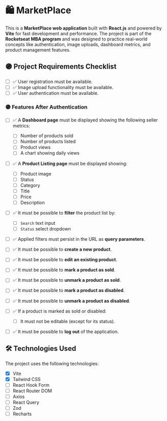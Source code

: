 # 🛍️ MarketPlace

This is a **MarketPlace web application** built with **React.js** and powered by **Vite** for fast development and performance.
The project is part of the **Rocketseat MBA program** and was designed to practice real-world concepts like authentication, image uploads, dashboard metrics, and product management features.


## 🟣 Project Requirements Checklist

- [ ] ✅ User registration must be available.
- [ ] ✅ Image upload functionality must be available.
- [ ] ✅ User authentication must be available.

### 🟣 Features After Authentication

- [ ] ✅ A **Dashboard page** must be displayed showing the following seller metrics:
  - [ ] Number of products sold
  - [ ] Number of products listed
  - [ ] Product views
  - [ ] A chart showing daily views

- [ ] ✅ A **Product Listing page** must be displayed showing:
  - [ ] Product image
  - [ ] Status
  - [ ] Category
  - [ ] Title
  - [ ] Price
  - [ ] Description

- [ ] ✅ It must be possible to **filter** the product list by:
  - [ ] `Search` text input
  - [ ] `Status` select dropdown

- [ ] ✅ Applied filters must persist in the URL as **query parameters**.
- [ ] ✅ It must be possible to **create a new product**.
- [ ] ✅ It must be possible to **edit an existing product**.
- [ ] ✅ It must be possible to **mark a product as sold**.
- [ ] ✅ It must be possible to **unmark a product as sold**.
- [ ] ✅ It must be possible to **mark a product as disabled**.
- [ ] ✅ It must be possible to **unmark a product as disabled**.
- [ ] ✅ If a product is marked as sold or disabled:
  - [ ] It must not be editable (except for its status).
- [ ] ✅ It must be possible to **log out** of the application.


## 🛠️ Technologies Used

The project uses the following technologies:

- [x] Vite
- [x] Tailwind CSS
- [ ] React Hook Form
- [ ] React Router DOM
- [ ] Axios
- [ ] React Query
- [ ] Zod
- [ ] Recharts